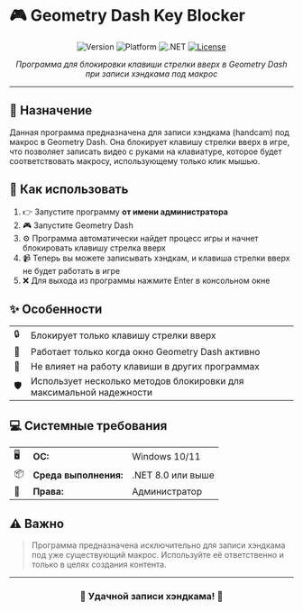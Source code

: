 # 🎮 Geometry Dash Key Blocker

<div align="center">

![Version](https://img.shields.io/badge/version-0.5-blue.svg?style=for-the-badge)
![Platform](https://img.shields.io/badge/platform-windows%2010%2F11-lightgrey.svg?style=for-the-badge)
![.NET](https://img.shields.io/badge/.NET-8.0+-512BD4?style=for-the-badge&logo=dotnet)
[![License](https://img.shields.io/badge/license-MIT-green.svg?style=for-the-badge)](LICENSE)


*Программа для блокировки клавиши стрелки вверх в Geometry Dash при записи хэндкама под макрос*

</div>

---

## 📝 Назначение

Данная программа предназначена для записи хэндкама (handcam) под макрос в Geometry Dash. Она блокирует клавишу стрелки вверх в игре, что позволяет записать видео с руками на клавиатуре, которое будет соответствовать макросу, использующему только клик мышью.

## 🚀 Как использовать

1. 👉 Запустите программу **от имени администратора**
2. 🎮 Запустите Geometry Dash
3. ⚙️ Программа автоматически найдет процесс игры и начнет блокировать клавишу стрелка вверх
4. 📹 Теперь вы можете записывать хэндкам, и клавиша стрелки вверх не будет работать в игре
5. ❌ Для выхода из программы нажмите Enter в консольном окне

## ✨ Особенности

<table>
  <tr>
    <td>🔒</td>
    <td>Блокирует только клавишу стрелки вверх</td>
  </tr>
  <tr>
    <td>🎯</td>
    <td>Работает только когда окно Geometry Dash активно</td>
  </tr>
  <tr>
    <td>🔄</td>
    <td>Не влияет на работу клавиши в других программах</td>
  </tr>
  <tr>
    <td>🛡️</td>
    <td>Использует несколько методов блокировки для максимальной надежности</td>
  </tr>
</table>

## 💻 Системные требования

<table>
  <tr>
    <td>🖥️</td>
    <td><b>ОС:</b></td>
    <td>Windows 10/11</td>
  </tr>
  <tr>
    <td>📦</td>
    <td><b>Среда выполнения:</b></td>
    <td>.NET 8.0 или выше</td>
  </tr>
  <tr>
    <td>👑</td>
    <td><b>Права:</b></td>
    <td>Администратор</td>
  </tr>
</table>

## ⚠️ Важно

> Программа предназначена исключительно для записи хэндкама под уже существующий макрос. Используйте её ответственно и только в целях создания контента.

---

<div align="center">

### 🌟 Удачной записи хэндкама! 🌟

</div> 
